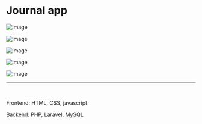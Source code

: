 <h1>Journal app </h1>

![image](https://github.com/AidanaWeb/Journal-app/assets/147721868/9085324d-81b9-4761-ad1e-135a0ea89aa9)

![image](https://github.com/AidanaWeb/Journal-app/assets/147721868/960a6570-7f96-4a48-af74-8e649ddd105e)

![image](https://github.com/AidanaWeb/Journal-app/assets/147721868/2187bac8-88c0-4ba2-97cd-cfda90f147d6)

![image](https://github.com/AidanaWeb/Journal-app/assets/147721868/799467b7-4e1e-44dd-acb5-fb01cf33a0c0)

![image](https://github.com/AidanaWeb/Journal-app/assets/147721868/90b134ca-e5c9-489c-8e50-d520240bc32a)

<hr>
<br>
<p>Frontend: HTML, CSS, javascript</p>
<p>Backend: PHP, Laravel, MySQL</p>
